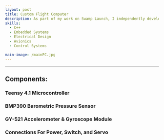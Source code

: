 ```yaml
---
layout: post
title: Custom Flight Computer
description: As part of my work on Swamp Launch, I independently developed a barometric-altitude-based flight computer with an integrated accelerometer. This computer is designed for use in test flights conducted by the staging sub-team and will play a crucial role in the future development of staged-flight systems. The flight computer continuously records acceleration and filtered altitude data to a CSV file on the onboard microSD card. Altitude is also checked against a user-set altitude, at which point a servo is actuated to separate the stages via mechanical linkage. Absolute magnitude of acceleration is calculated and used for launch detection.
skills: 
  - C++
  - Embedded Systems
  - Electrical Design
  - Avionics
  - Control Systems

main-image: /mainFC.jpg
---
```


---
## Components:
### Teensy 4.1 Microcontroller
### BMP390 Barometric Pressure Sensor
### GY-521 Accelerometer & Gyroscope Module
### Connections For Power, Switch, and Servo

